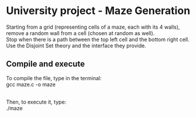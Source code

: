 # University project - Maze Generation

Starting from a grid (representing cells of a maze, each with its 4 walls), remove a random wall from a cell (chosen at random as well). <br>
Stop when there is a path between the top left cell and the bottom right cell.
Use the Disjoint Set theory and the interface they provide.

## Compile and execute
To compile the file, type in the terminal: <br>
gcc maze.c -o maze <br><br>

Then, to execute it, type: <br>
./maze
